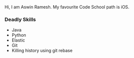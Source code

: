 Hi, I am Aswin Ramesh. My favourite Code School path is iOS.
### Deadly Skills

* Java
* Python
* Elastic
* Git
* Killing history using git rebase
